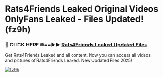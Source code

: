 # Rats4Friends Leaked Original Videos 0nlyFans Leaked - Files Updated! (fz9h)

<h3>🔴 CLICK HERE 🌐==►► <a href="https://tinyurl.com/ehrbuxhb" rel="nofollow">Rats4Friends Leaked Updated Files</a></h3>

Get Rats4Friends Leaked and all content. Now you can access all videos and pictures of Rats4Friends Leaked. New Updated Files 2025!

[![fz9h](https://i.imgur.com/lVYEuWS.gif)](https://tinyurl.com/ehrbuxhb)
